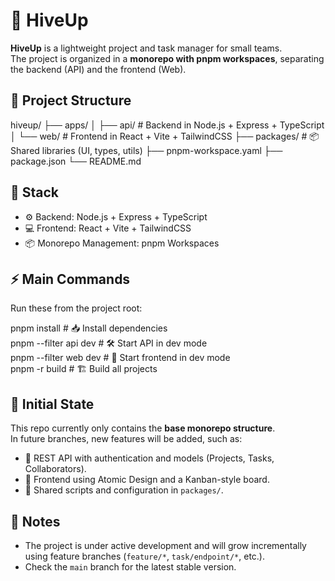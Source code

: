 
# 🐝 HiveUp

**HiveUp** is a lightweight project and task manager for small teams.  
The project is organized in a **monorepo with pnpm workspaces**, separating the backend (API) and the frontend (Web).

## 📂 Project Structure

hiveup/
├── apps/
│   ├── api/        # Backend in Node.js + Express + TypeScript
│   └── web/        # Frontend in React + Vite + TailwindCSS
├── packages/       # 📦 Shared libraries (UI, types, utils)
├── pnpm-workspace.yaml
├── package.json
└── README.md

## 🚀 Stack

- ⚙️ Backend: Node.js + Express + TypeScript  
- 💻 Frontend: React + Vite + TailwindCSS  
- 📦 Monorepo Management: pnpm Workspaces  

## ⚡️ Main Commands

Run these from the project root:

pnpm install          # 📥 Install dependencies  
pnpm --filter api dev # 🛠️ Start API in dev mode  
pnpm --filter web dev # 🎨 Start frontend in dev mode  
pnpm -r build         # 🏗️ Build all projects  

## 🌱 Initial State

This repo currently only contains the **base monorepo structure**.  
In future branches, new features will be added, such as:
- 🔑 REST API with authentication and models (Projects, Tasks, Collaborators).  
- 🎨 Frontend using Atomic Design and a Kanban-style board.  
- 🧩 Shared scripts and configuration in `packages/`.  

## 📌 Notes

- The project is under active development and will grow incrementally using feature branches (`feature/*`, `task/endpoint/*`, etc.).  
- Check the `main` branch for the latest stable version.
